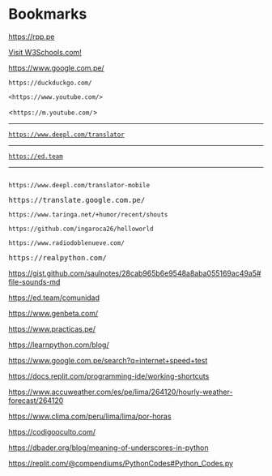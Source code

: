 # Bookmarks

<a href="https://rpp.pe" target="_blank">https://rpp.pe</a>

<a href="https://www.w3schools.com" target="_blank">Visit W3Schools.com!</a>

https://www.google.com.pe/

    https://duckduckgo.com/

`<https://www.youtube.com/>`

<`https://m.youtube.com/`>

---

[`https://www.deepl.com/translator`](https://www.deepl.com/translator)

---

[`https://ed.team`](https://ed.team)

---

<code>
https://www.deepl.com/translator-mobile
</code>

<pre>
https://translate.google.com.pe/
</pre>

```
https://www.taringa.net/+humor/recent/shouts
```

`
https://github.com/ingaroca26/helloworld
`

`https://www.radiodoblenueve.com/`

<kbd>
https://realpython.com/
</kbd>

https://gist.github.com/saulnotes/28cab965b6e9548a8aba055169ac49a5#file-sounds-md

https://ed.team/comunidad

https://www.genbeta.com/

https://www.practicas.pe/

https://learnpython.com/blog/

https://www.google.com.pe/search?q=internet+speed+test

https://docs.replit.com/programming-ide/working-shortcuts

https://www.accuweather.com/es/pe/lima/264120/hourly-weather-forecast/264120

https://www.clima.com/peru/lima/lima/por-horas

https://codigooculto.com/

https://dbader.org/blog/meaning-of-underscores-in-python

https://replit.com/@compendiums/PythonCodes#Python_Codes.py
